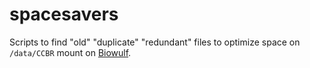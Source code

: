 # spacesavers
Scripts to find "old" "duplicate" "redundant" files to optimize space on `/data/CCBR` mount on [Biowulf](https://hpc.nih.gov/).
